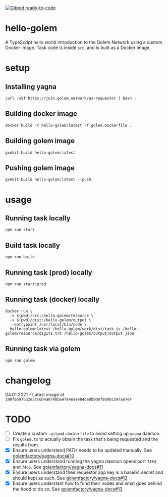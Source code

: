 [![Gitpod ready-to-code](https://img.shields.io/badge/Gitpod-ready--to--code-blue?logo=gitpod)](https://gitpod.io/#https://github.com/jjperezaguinaga/hello-golem)

# hello-golem
A TypeScript hello world introduction to the Golem Network using a custom Docker image. Task code is inside `src`, and is built as a Docker image.

# setup

## Installing yagna

`curl -sSf https://join.golem.network/as-requestor | bash -`

## Building docker image

`docker build -t hello-golem:latest -f golem.Dockerfile .`

## Building golem image

`gvmkit-build hello-golem:latest`

## Pushing golem image

`gvmkit-build hello-golem:latest --push`

# usage

## Running task locally

`npm run start`

## Build task locally

`npm run build`

## Running task (prod) locally

`npm run start:prod`

## Running task (docker) locally

```
docker run \
  -v $(pwd)/src:/hello-golem/resource \
  -v $(pwd)/dist:/hello-golem/output \
  --entrypoint /usr/local/bin/node \
  hello-golem:latest /hello-golem/work/dist/task.js /hello-golem/resource/digits.txt /hello-golem/output/output.json
```

## Running task via golem

`npm run golem`

# changelog

04.01.2021 - Latest image at `190f6597b32e3cc604a8748ba4794ea9e84be8b900f869bc397ae7e4`

# TODO

- [ ] Create a custom `.gitpod.dockerfile` to avoid setting up `yagna` daemon.
- [ ] Fix `golem.ts` to actually obtain the task that's being requested and the results from.
- [x] Ensure users understand PATH needs to be updated manually. See [golemfactory/yagna-docs#10](https://github.com/golemfactory/yagna-docs/pull/10)
- [x] Ensure users understand running the yagna daemon opens port `7464` and `7465`. See [golemfactory/yagna-docs#11](https://github.com/golemfactory/yagna-docs/pull/11)
- [x] Ensure users understand their requestor app key is a base64 secret and should kept as such. See [golemfactory/yagna-docs#12](https://github.com/golemfactory/yagna-docs/pull/12)
- [x] Ensure users understant how to fund their nodes and what goes behind the hood to do so. See [golemfactory/yagna-docs#13](https://github.com/golemfactory/yagna-docs/pull/13)